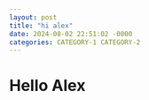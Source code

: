 ```yaml
---
layout: post
title: "hi alex"
date: 2024-08-02 22:51:02 -0000
categories: CATEGORY-1 CATEGORY-2
---
```


# Hello Alex
